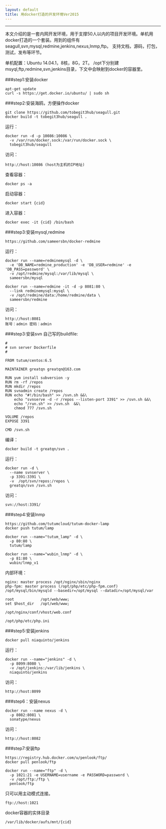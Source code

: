 ```yaml
---
layout: default
title: 用docker打造的开发环境Ver2015
---
```


---

本文介绍的是一套内网开发环境，用于支撑50人以内的项目开发环境。单机用docker打造的一个套装。用到的组件有seagull,svn,mysql,redmine,jenkins,nexus,lnmp,ftp。 支持文档，源码，打包，测试，发布等环节。

单机配置：Ubuntu 14.04.1，8核，8G，2T。
/opt下分别建msyql,ftp,redmine,svn,jenkins目录，下文中会映射到docker的容器里。

###step1:安装docker
```
apt-get update
curl -s https://get.docker.io/ubuntu/ | sudo sh
```
###step2:安装海鸥，方便操作docker
```
git clone https://github.com/tobegit3hub/seagull.git
docker build -t tobegit3hub/seagull .
```
运行：

```
docker run -d -p 10086:10086 \
  -v /var/run/docker.sock:/var/run/docker.sock \
  tobegit3hub/seagull
```

访问：

```
http://host:10086 (host为主机的IP地址)
```

查看容器：

```
docker ps -a
```
启动容器：

```
docker start {cid}
```

进入容器：

```
docker exec -it {cid} /bin/bash
```

###step3:安装mysql,redmine
```
https://github.com/sameersbn/docker-redmine
```

运行：

```
docker run --name=redminemysql -d \
  -e 'DB_NAME=redmine_production' -e 'DB_USER=redmine' -e 'DB_PASS=password' \
  -v /opt/redmine/mysql:/var/lib/mysql \
  sameersbn/mysql
```

```
docker run --name=redmine -it -d -p 8081:80 \
  --link redminemysql:mysql \
  -v /opt/redmine/data:/home/redmine/data \
  sameersbn/redmine
```

访问：

```
http://host:8081 
账号：admin 密码：admin
```

###step3:安装svn
自己写的buildfile:

```
#
# svn server Dockerfile
#
 
FROM tutum/centos:6.5

MAINTAINER greatqn greatqn@163.com

RUN yum install subversion -y
RUN rm -rf /repos
RUN mkdir /repos 
RUN svnadmin create /repos
RUN echo "#!/bin/bash" >> /svn.sh &&\
    echo "svnserve -d -r /repos --listen-port 3391" >> /svn.sh &&\
    echo "/run.sh" >> /svn.sh  &&\
    chmod 777 /svn.sh

VOLUME /repos
EXPOSE 3391

CMD /svn.sh
```
编译：

```
docker build -t greatqn/svn .
```

运行：

```
docker run -d \
  --name svnserver \
  -p 3391:3391 \
  -v  /opt/svn/repos:/repos \
  greatqn/svn /svn.sh
```

访问：

```
svn://host:3391/
```

###step4:安装lnmp
```
https://github.com/tutumcloud/tutum-docker-lamp
docker push tutum/lamp
```

```
docker run --name="tutum_lamp" -d \
  -p 80:80 \
  tutum/lamp
```

```
docker run --name="wubin_lnmp" -d \
  -p 81:80 \
  wubin/lnmp_v1
```
内部环境：

```
nginx: master process /opt/nginx/sbin/nginx
php-fpm: master process (/opt/php/etc/php-fpm.conf)  
/opt/mysql/bin/mysqld --basedir=/opt/mysql --datadir=/opt/mysql/var

root            /opt/web/www;
set $host_dir   /opt/web/www;

/opt/nginx/conf/vhost/web.conf

/opt/php/etc/php.ini
```

###step5:安装jenkins
```
docker pull niaquinto/jenkins
```
运行：

```
docker run --name="jenkins" -d \
  -p 8099:8080 \
  -v /opt/jenkins:/var/lib/jenkins \
  niaquinto/jenkins
```
访问：

```
http://host:8099
```

###step6：安装nexus
```
docker run --name nexus -d \
  -p 8082:8081 \
  sonatype/nexus
```

访问：

```
http://host:8082
```

###step7:安装ftp
```
https://registry.hub.docker.com/u/penlook/ftp/
docker pull penlook/ftp
```

```
docker run --name="ftp" -d \
  -p 1021:21 -e USERNAME=username -e PASSWORD=password \
  -v /opt/ftp:/ftp \
  penlook/ftp 
```

只可以用主动模式连接。

```
ftp://host:1021
```

docker容器的实体目录

```
/var/lib/docker/aufs/mnt/{cid}
```


